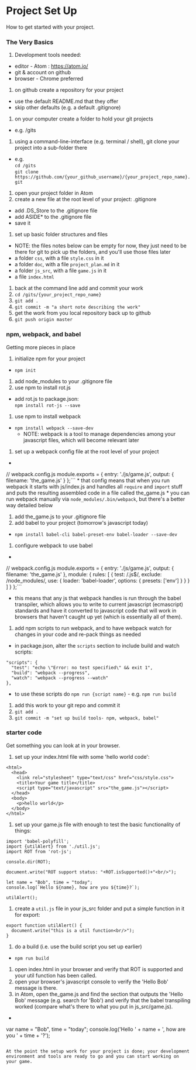 # Project Set Up

How to get started with your project.

### The Very Basics

1. Development tools needed:
  * editor - Atom : https://atom.io/
  * git & account on github
  * browser - Chrome preferred
1. on github create a repository for your project
  * use the default README.md that they offer
  * skip other defaults (e.g. a default .gitignore)
1. on your computer create a folder to hold your git projects
  * e.g. /gits
1. using a command-line-interface (e.g. terminal / shell), git clone your project into a sub-folder there
  * e.g. <br/>
      `cd /gits`<br/>
      `git clone https://github.com/{your_github_username}/{your_project_repo_name}.git`
1. open your project folder in Atom
1. create a new file at the root level of your project: .gitignore
  * add .DS_Store to the .gitignore file
  * add ASIDE* to the .gitignore file
  * save it
1. set up basic folder structures and files
  * NOTE: the files notes below can be empty for now, they just need to be there for git to pick up the folders, and you'll use those files later
  * a folder `css`, with a file `style.css` in it
  * a folder `doc`, with a file `project_plan.md` in it
  * a folder `js_src`, with a file `game.js` in it
  * a file `index.html`
1. back at the command line add and commit your work
  1. `cd /gits/{your_project_repo_name}`
  1. `git add .`
  1. `git commit -m "a short note describing the work"`
1. get the work from you local repository back up to github
  1. `git push origin master`
  
### npm, webpack, and babel

Getting more pieces in place

1. initialize npm for your project
  * `npm init`
1. add node_modules to your .gitignore file
1. use npm to install rot.js
  * add rot.js to package.json:<br/>
    `npm install rot-js --save`
1. use npm to install webpack
  * `npm install webpack --save-dev`
    * NOTE: webpack is a tool to manage dependencies among your javascript files, which will become relevant later
1. set up a webpack config file at the root level of your project
  * ```
// webpack.config.js
module.exports = {
  entry: './js/game.js',
  output: {
    filename: 'the_game.js'
  }
};```
    * that config means that when you run webpack it starts with js/index.js and handles all `require` and `import` stuff and puts the resulting assembled code in a file called the_game.js
    * you can run webpack manually via `node_modules/.bin/webpack`, but there's a better way detailed below
1. add the_game.js to your .gitignore file
1. add babel to your project (tomorrow's javascript today)
  * `npm install babel-cli babel-preset-env babel-loader --save-dev`
1. configure webpack to use babel
  * ```
  // webpack.config.js
module.exports = {
  entry: './js/game.js',
  output: {
    filename: 'the_game.js'
  },
  module: {
    rules: [
      {
        test: /\.js$/,
        exclude: /node_modules/,
        use: {
          loader: 'babel-loader',
          options: {
            presets: ['env']
          }
        }
      }
    ]
  }
};```
  * this means that any js that webpack handles is run through the babel transpiler, which allows you to write to current javascript (ecmascript) standards and have it converted to javascript code that will work in browsers that haven't caught up yet (which is essentially all of them). 
1. add npm scripts to run webpack, and to have webpack watch for changes in your code and re-pack things as needed
  * in package.json, alter the `scripts` section to include build and watch scripts:<br/>
  ```
  "scripts": {
    "test": "echo \"Error: no test specified\" && exit 1",
    "build": "webpack --progress",
    "watch": "webpack --progress --watch"
  },
  ```
  * to use these scripts do `npm run {script name}` - e.g. `npm run build`
1. add this work to your git repo and commit it
  1. `git add .`
  1. `git commit -m "set up build tools- npm, webpack, babel"`


### starter code

Get something you can look at in your browser.

1. set up your index.html file with some 'hello world code':
```
<html>
  <head>
    <link rel="stylesheet" type="text/css" href="css/style.css">
    <title>Your game title</title>
    <script type="text/javascript" src="the_game.js"></script>
  </head>
  <body>
    <p>hello world</p>
  </body>
</html>
```
1. set up your game.js file with enough to test the basic functionality of things:
```
import 'babel-polyfill';
import {utilAlert} from './util.js';
import ROT from 'rot-js';

console.dir(ROT);

document.write("ROT support status: "+ROT.isSupported()+"<br/>");

let name = "Bob", time = "today";
console.log(`Hello ${name}, how are you ${time}?`);

utilAlert();
```
1. create a `util.js` file in your js_src folder and put a simple function in it for export:
```
export function utilAlert() {
  document.write("this is a util function<br/>");
}
```
1. do a build (i.e. use the build script you set up earlier)
  * `npm run build`
1. open index.html in your browser and verify that ROT is supported and your util function has been called.
1. open your browser's javascript console to verify the 'Hello Bob' message is there.
1. in Atom, open the_game.js and find the section that outputs the 'Hello Bob' message (e.g. search for 'Bob') and verify that the babel transpiling worked (compare what's there to what you put in js_src/game.js).
  * ```
  var name = "Bob",
      time = "today";
  console.log('Hello ' + name + ', how are you ' + time + '?');
  ```
 
 At the point the setup work for your project is done; your development environment and tools are ready to go and you can start working on your game.
 